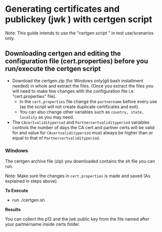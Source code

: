 # Generating certificates and publickey (jwk ) with certgen script
Note: This guide intends to use the "certgen script " in test use/scenarios only.

## Downloading certgen and editing the configuration file (cert.properties) before you run/execute the certgen script
- Download the certgen.zip (for Windows only(git bash installment needed) in whole and extract the files. (Once you extract the files you will need to make few changes with the configuration file i.e. "cert.properties" file).
    - In the `cert.properties` file change the `partnername` before every use (as the script will not create duplicate certificates and exit).
    - You can also change other variables such as `country, state, locality` as you may need.
-  The `CAcertvalidityperiod` and `Partnercertvalidityperiod` variables controls the number of days the CA cert and partner certs will be valid for and value for `CAcertvalidityperiod` must always be higher than or equal to that of `Partnercertvalidityperiod`.

### Windows
The certgen archive file (zip) you downloaded contains the sh file you can run. 

Note: Make sure the changes in `cert.properties` is made and saved (As explained in steps above).

**To Execute**
-  run ./certgen.sh

**Results**

You can collect the p12 and the jwk public key from the file named after your partnername inside certs folder.
